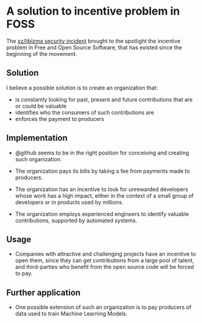 # A solution to incentive problem in FOSS

The [xz/liblzma security incident](https://news.ycombinator.com/item?id=39865810) brought to the spotlight the incentive problem in Free and Open Source Software, that has existed since the beginning of the movement.

## Solution

I believe a possible solution is to create an organization that:
- is constantly looking for past, present and future contributions that are or could be valuable
- identifies who the consumers of such contributions are
- enforces the payment to producers

## Implementation
- @github seems to be in the right position for conceiving and creating such organization.
- The organization pays its bills by taking a fee from payments made to producers.
- The organization has an incentive to look for unrewarded developers whose work has a high
impact, either in the context of a small group of developers or in products used by millions.

- The organization employs experienced engineers to identify valuable contributions, supported
by automated systems.

## Usage
- Companies with attractive and challenging projects have an incentive to open them, since they can get contributions from a large pool of talent, and third-parties who benefit from the open source code
will be forced to pay.

## Further application
- One possible extension of such an organization is to pay producers of data used to train Machine Learning Models.